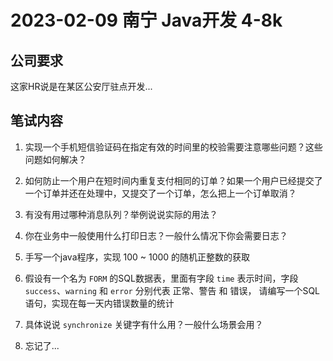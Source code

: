 # 2023-02-09 南宁 Java开发 4-8k

## 公司要求

<vImageViewer alt="查看招聘要求" src="https://namichong.obs.cn-south-1.myhuaweicloud.com/Blog/images/2023-02-09-nanning-java.jpg"/>

这家HR说是在某区公安厅驻点开发...

## 笔试内容

1. 实现一个手机短信验证码在指定有效的时间里的校验需要注意哪些问题？这些问题如何解决？

2. 如何防止一个用户在短时间内重复支付相同的订单？如果一个用户已经提交了一个订单并还在处理中，又提交了一个订单，怎么把上一个订单取消？

3. 有没有用过哪种消息队列？举例说说实际的用法？

4. 你在业务中一般使用什么打印日志？一般什么情况下你会需要日志？

5. 手写一个java程序，实现 100 ~ 1000 的随机正整数的获取

6. 假设有一个名为 `FORM` 的SQL数据表，里面有字段 `time` 表示时间，字段 `success`、`warning` 和 `error` 分别代表 正常、警告 和 错误，
请编写一个SQL语句，实现在每一天内错误数量的统计

7. 具体说说 `synchronize` 关键字有什么用？一般什么场景会用？

8. 忘记了...

